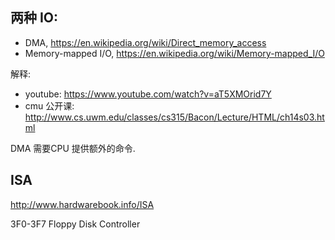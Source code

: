 ## 两种 IO:

- DMA, https://en.wikipedia.org/wiki/Direct_memory_access
- Memory-mapped I/O, https://en.wikipedia.org/wiki/Memory-mapped_I/O

解释: 

- youtube: https://www.youtube.com/watch?v=aT5XMOrid7Y
- cmu 公开课: http://www.cs.uwm.edu/classes/cs315/Bacon/Lecture/HTML/ch14s03.html

DMA 需要CPU 提供额外的命令.

## ISA



http://www.hardwarebook.info/ISA

3F0-3F7	Floppy Disk Controller